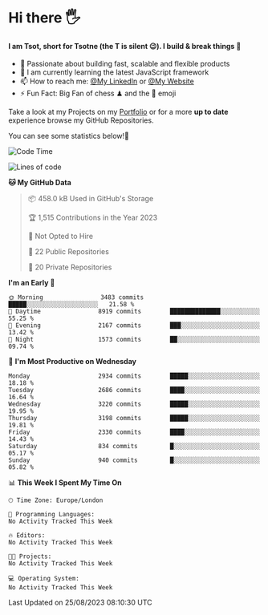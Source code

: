 # Hi there :raised_hand_with_fingers_splayed:
#### I am Tsot, short for Tsotne (the T is silent :wink:). I build & break things :space_invader:
- :telescope: Passionate about building fast, scalable and flexible products
- :seedling: I am currently learning the latest JavaScript framework 
- :mailbox: How to reach me: [@My LinkedIn](https://www.linkedin.com/in/tsotne-gvadzabia/) or [@My Website](https://tsotne.co.uk/contact)
- :zap: Fun Fact: Big Fan of chess ♟ and the 👾 emoji

Take a look at my Projects on my [Portfolio](https://tsotne.co.uk/) or for a more **up to date** experience browse my GitHub Repositories.

You can see some statistics below!:space_invader:
<!--START_SECTION:waka-->
![Code Time](http://img.shields.io/badge/Code%20Time-761%20hrs%202%20mins-blue)

![Lines of code](https://img.shields.io/badge/From%20Hello%20World%20I%27ve%20Written-7.2%20million%20lines%20of%20code-blue)

**🐱 My GitHub Data** 

> 📦 458.0 kB Used in GitHub's Storage 
 > 
> 🏆 1,515 Contributions in the Year 2023
 > 
> 🚫 Not Opted to Hire
 > 
> 📜 22 Public Repositories 
 > 
> 🔑 20 Private Repositories 
 > 
**I'm an Early 🐤** 

```text
🌞 Morning                3483 commits        █████░░░░░░░░░░░░░░░░░░░░   21.58 % 
🌆 Daytime                8919 commits        ██████████████░░░░░░░░░░░   55.25 % 
🌃 Evening                2167 commits        ███░░░░░░░░░░░░░░░░░░░░░░   13.42 % 
🌙 Night                  1573 commits        ██░░░░░░░░░░░░░░░░░░░░░░░   09.74 % 
```
📅 **I'm Most Productive on Wednesday** 

```text
Monday                   2934 commits        █████░░░░░░░░░░░░░░░░░░░░   18.18 % 
Tuesday                  2686 commits        ████░░░░░░░░░░░░░░░░░░░░░   16.64 % 
Wednesday                3220 commits        █████░░░░░░░░░░░░░░░░░░░░   19.95 % 
Thursday                 3198 commits        █████░░░░░░░░░░░░░░░░░░░░   19.81 % 
Friday                   2330 commits        ████░░░░░░░░░░░░░░░░░░░░░   14.43 % 
Saturday                 834 commits         █░░░░░░░░░░░░░░░░░░░░░░░░   05.17 % 
Sunday                   940 commits         █░░░░░░░░░░░░░░░░░░░░░░░░   05.82 % 
```


📊 **This Week I Spent My Time On** 

```text
🕑︎ Time Zone: Europe/London

💬 Programming Languages: 
No Activity Tracked This Week

🔥 Editors: 
No Activity Tracked This Week

🐱‍💻 Projects: 
No Activity Tracked This Week

💻 Operating System: 
No Activity Tracked This Week
```


 Last Updated on 25/08/2023 08:10:30 UTC
<!--END_SECTION:waka-->
